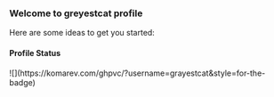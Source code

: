 ### Welcome to greyestcat profile

Here are some ideas to get you started:

<h4 align="left">Profile Status</h4>
![](https://komarev.com/ghpvc/?username=grayestcat&style=for-the-badge)
